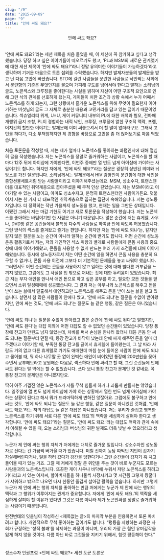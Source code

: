 ```yaml
---
slug: "/9"
date: "2015-09-09"
page: "9"
title: "안에 싸도 돼요?"
---
```


<div style="text-align: center;">
    <div class="post-line" style="display: inline-block; line-height:160%">
    안에 싸도 돼요?
    </div>
</div>

<br>

‘안에 싸도 돼요?’라는 세션 제목을 처음 들었을 때, 이 세션에 꼭 참가하고 싶다고 생각했습니다. 당장 하고 싶은 이야기들이 떠오르기도 했고, ‘PL과 MSM의 새로운 관계맺기에 대한 세션 제목이 ‘안에 싸도 돼요?’라니 정말 유의미한 이야기들이 가능하겠다’라고 생각하며 기꺼운 마음으로 토론 섭외를 수락했습니다. 하지만 발제자분들의 발제문을 받고 난 다음 고민에 빠졌습니다. STD에 걸린 사람들을 문란한 사람들로 낙인찍는 사회에서 문란함의 기준은 무엇인지를 물으며 가피해 구도를 넘어서야 한다고 말하는 소리님의 글도, 노콘섹스와 크루징을 좋아한다는 사실을 밝히며 자신이 어떤 구조적 요인으로 인해 그런 식의 관계를 선호하게 됐는지, 게이들이 처한 조건과 상황 속에서 누가 어째서 노콘섹스를 하게 되는지, 그런 상황에서 즐거운 노콘섹스를 위해 무엇이 필요한지 이야기하는 버섯님의 글도 그 자체로 충분한 내용과 고민거리를 담고 있는 글이기 때문이었습니다. 섹슈얼리티 위계, U=U, 게이 커뮤니티 내부의 PL에 대한 배척과 혐오, 전파매개행위 금지 조항, PL이 경험하는 내적 낙인, 크루징, 크루징에 얽힌 구조적 맥락, 프렙, 어지간히 할만한 이야기는 발제문에 이미 써놓으셔서 더 할 말이 없더라구요. 그래서 고민을 하다가, 다소 무책임하지만 제 경험을 바탕으로 고민을 좀 더 얹어보기로 마음 먹었습니다.

처음 토론문을 작성할 때, 저는 제가 얼마나 노콘섹스를 좋아하는 바텀인지에 대해 열심히 글을 작성했습니다. 저는 노콘섹스를 정말로 즐거워하는 사람이고, 노콘섹스를 할 때마다 12주 뒤에 아이샵에 가야한다면, 이번주 중에만 열 번도 넘게 아이샵에 가야하는 사람이기도 합니다. 하지만 저에게, ‘안에 싸도 돼요?’라는 질문은 굉장히 상반된 의미와 뉘앙스를 가진 질문입니다. 소리님께서는 발제문에서 HIV 감염인이 문란함에 대한 낙인을 종합선물세트처럼 받는 사람들이라고 이야기해주셨는데요. MSM, 성소수자, 트랜스젠더를 대표적인 취약계층으로 꼽아주셨을 때 무척 인상 깊었습니다. 저는 MSM이라고 이야기할 수 있는 사람이고, 아마도 성소수자고, 분명히 트랜스젠더인 사람이거든요. 덧붙여서 저는 한 가지 더 대표적인 취약계층으로 꼽히는 집단에 속해있습니다. 저는 성노동자입니다. 더 정확히는 작년 가을까지 성노동을 했고, 현재는 일을 그만둔 상태입니다. 어쨌건 그래서 저는 마감 기한도 어기고 새로 토론문을 작성해야 했습니다. 저는 노콘섹스를 좋아하는 바텀이기만 한 사람은 아니기 때문입니다.
많은 순간에 저는 휴게텔, 사우나, DVD방 같은 공간들에서 불특정 다수의 사람들로 하여금 안에 싸도록 허용했습니다. 그런 방식의 섹스를 즐겨왔고 즐기는 편입니다. 하지만 저는 ‘안에 싸도 되냐’는, 같지만 같지 않은 질문을 노는 순간이 아니라 일하는 순간에 받기도 합니다. 어떤 순간에 성노동 운동 활동가로서 저는, 저의 개인적인 섹스 취향과 별개로 사람들에게 콘돔 사용의 중요성에 대해 이야기해왔고, 콘돔을 사용할 수 없게 만드는 여러 가지 조건들에 대해 이야기해왔습니다. 동시에 성노동자로서 저는 어떤 순간에 일을 하면서 콘돔 사용을 충분히 요구할 수 없거나, 콘돔 사용 이전에 그보다 더 기본적인 문제들을 놓고 싸워야 했습니다. 그러면서도 어떤 순간에는 콘돔을 사용하지 않고 일하는 것에 대해 별다른 거부감을 느끼지 않았고, 그럼에도 그 사실을 입 밖으로 꺼내는 것에 대한 두려움이 있었습니다. 최근 저는 부자 애인을 만나서 애인 돈으로 하고 싶은 공부를 하고, 필요한 모든 것들을 얻으면서 소위 탈성매매에 성공했습니다. 그 결과 저는 아무나와 노콘섹스를 해주고 돈을 받아 쓰는 삶에서 탈출해서 애인하고만 노콘섹스를 해주고 돈을 받아 쓰는 삶을 살고 있습니다. 살면서 참 많은 사람들이 안에다 쌌고, ‘안에 싸도 되냐’는 질문을 수없이 받아왔지만, 안에 싸는 것도, ‘안에 싸도 되냐’는 질문도 늘 같은 행동, 같은 질문은 아니었습니다.

‘안에 싸도 되냐’는 질문을 수없이 받아왔고 많은 순간에 ‘안에 싸도 된다’고 말했지만, ‘안에 싸도 된다’는 대답 이외에 어떤 대답도 할 수 없었던 순간들이 있었습니다. 당장 통장에 잔고가 만원도 남지 않았는데, 차비를 써서 손님을 만나러 왔더니 대뜸 콘돔 안 써도 되냐는 질문부터 던질 때, 통장 잔고가 바닥이 났는데 안에 싸게 해주면 돈을 얼마 더 주겠다고 이야기할 때, 부족한 통장 잔고를 긁어서 휴게텔에 들어왔는데, 그 날 따라 사람도 거의 없고 다른 휴게텔로 가기도 애매한데 마침 눈에 들어온 사람이 안에 싸도 되냐고 물어볼 때, 뭐 하나 나무랄 곳 없이 완벽한 애인이 비어있던 통장에 200만원을 꽂아주면서 공부해보라고 응원해준 다음날, 섹스하다 안에 싸려고 할 때, 그런 순간들에 안에 싸도 된다는 말 밖에는 할 수 없었습니다. 쓰다 보니 통장 잔고가 문제인 것 같네요. 꼭 통장 잔고의 문제만은 아니겠지만요.

딱히 아주 기껍진 않은 노콘섹스가 저를 무척 힘들게 하거나 괴롭게 만들지는 않았습니다. 일주일에 열 번도 넘게 아이샵에 가야 하는 상황에서 열한 번도 넘게 아이샵에 가야 하는 상황이 된다고 해서 뭐가 드라마틱하게 변하진 않잖아요. 그럼에도 불구하고 안에 싸는 것도, ‘안에 싸도 되냐’는 질문도 늘 같은 행동, 같은 질문이 아니었던 것처럼, ‘안에 싸도 돼요.’라는 저의 대답도 늘 같은 대답은 아니었습니다. 저는 우리가 즐겁고 행복한 노콘섹스를 하기 위해 서로 다른 ‘안에 싸도 돼요’의 맥락을 세심하게 살펴야 한다고 생각합니다. ‘안에 싸도 돼요?’라는 질문도, ‘안에 싸도 돼요.’라는 대답도 맥락과 관계 속에서 이해될 수 있을 때, 오늘 소리님과 버섯님의 귀한 발제도 더욱 빛날 수 있으리라고 생각합니다.

누군가 제 안에 싸는 행위 자체가 저에게는 대체로 즐거운 일입니다. 성소수자인 성노동자로 산다는 건 가끔씩 버거울 때가 있습니다. 며칠 전까지 농담 따먹던 지인이 갑자기 자살해버린다거나, 일을 하러 갔다가 강간을 당한다거나 그런 순간들이 갑자기 훅 치고 들어올 때가 있는 거죠. 그럴 때 저에게 정말 큰 위안을 주는 것이 바로 누군지도 모르는 사람들과의 노콘섹스입니다. 뜨끈한 게이 사우나 바닥에 누워서 저랑 노콘섹스를 하려고 기다리고 서 있는 아저씨, 할아버지들을 하나둘씩 사정시키고 몇 시간쯤 그렇게 뒹굴다가 샤워하고 밖으로 나오면 다시 한동안 즐겁게 살아갈 활력을 얻습니다. 하지만 그렇게 누군가 제 안에 싸는 행위 자체를 좋아하는 만큼 저에게는 누군가 제 안에 싸는 행위의 맥락과 그 행위가 이루어지는 관계가 중요합니다. 저에게 ‘안에 싸도 돼요.’의 맥락을 세심하게 살펴야 할 이유가 있다면 그것은 다름 아니라 제가 노콘안싸를 정말로 즐거워하는 사람이기 때문입니다.

완전변태의 잇을님이 작성하신 <제목없는 글>의 마지막 부분을 인용하면서 토론 마치려고 합니다. 개인적으로 무척 좋아하는 글이기도 합니다.
“평등을 지향하는 과정은 사회가 규정하는 ‘성적 불쾌’를 삭제하는 과정이 아니며, 우리의 가장 큰 힘인 유머감각을 잃게 하지 않을 것이다. 다름 아닌 바로 그것들을 지키기 위해서, 힘껏 평등해야 한다.”

#

성소수자 인권포럼 <안에 싸도 돼요?> 세션 도균 토론문
